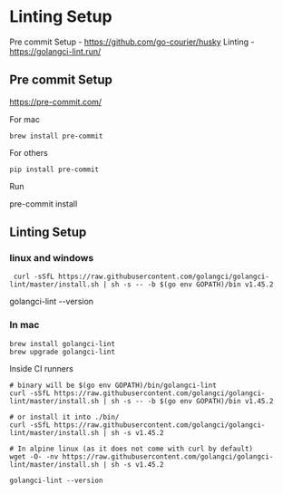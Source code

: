 # Linting Setup

Pre commit Setup - https://github.com/go-courier/husky
Linting - https://golangci-lint.run/

## Pre commit Setup

https://pre-commit.com/

For mac
```
brew install pre-commit
```

For others

```
pip install pre-commit
```

Run

pre-commit install


## Linting Setup

### linux and windows

``` curl -sSfL https://raw.githubusercontent.com/golangci/golangci-lint/master/install.sh | sh -s -- -b $(go env GOPATH)/bin v1.45.2```

golangci-lint --version

### In mac

```
brew install golangci-lint
brew upgrade golangci-lint
```

Inside CI runners
```
# binary will be $(go env GOPATH)/bin/golangci-lint
curl -sSfL https://raw.githubusercontent.com/golangci/golangci-lint/master/install.sh | sh -s -- -b $(go env GOPATH)/bin v1.45.2

# or install it into ./bin/
curl -sSfL https://raw.githubusercontent.com/golangci/golangci-lint/master/install.sh | sh -s v1.45.2

# In alpine linux (as it does not come with curl by default)
wget -O- -nv https://raw.githubusercontent.com/golangci/golangci-lint/master/install.sh | sh -s v1.45.2
```

```golangci-lint --version```
